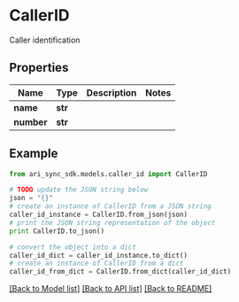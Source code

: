 # CallerID

Caller identification

## Properties
Name | Type | Description | Notes
------------ | ------------- | ------------- | -------------
**name** | **str** |  | 
**number** | **str** |  | 

## Example

```python
from ari_sync_sdk.models.caller_id import CallerID

# TODO update the JSON string below
json = "{}"
# create an instance of CallerID from a JSON string
caller_id_instance = CallerID.from_json(json)
# print the JSON string representation of the object
print CallerID.to_json()

# convert the object into a dict
caller_id_dict = caller_id_instance.to_dict()
# create an instance of CallerID from a dict
caller_id_from_dict = CallerID.from_dict(caller_id_dict)
```
[[Back to Model list]](../README.md#documentation-for-models) [[Back to API list]](../README.md#documentation-for-api-endpoints) [[Back to README]](../README.md)


